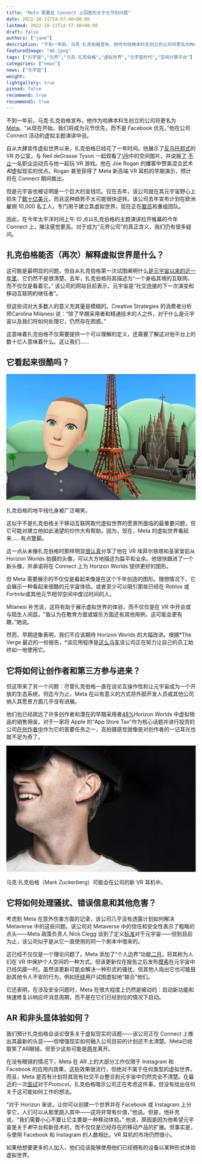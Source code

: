 ```yaml
---
title: "Meta 需要在 Connect 上回答的关于元节的问题"
date: 2022-10-11T14:57:40+08:00
lastmod: 2022-10-11T14:57:40+08:00
draft: false
authors: ["june"]
description: "不到一年前，马克·扎克伯格宣布，他作为哈佛本科生创立的公司将更名为Meta。“从现在开始，我们将成为元节优先，而不是 Facebook 优先，”他在公司 Connect 活动的虚拟主题演讲中说。"
featuredImage: "46.jpeg"
tags: ["元宇宙","元界","马克·扎克伯格","虚拟世界","元宇宙时代","空间计算平台"]
categories: ["news"]
news: ["元宇宙"]
weight: 
lightgallery: true
pinned: false
recommend: true
recommend1: true
---
```




不到一年前，马克·扎克伯格宣布，他作为哈佛本科生创立的公司将更名为[Meta](https://www.engadget.com/facebook-new-name-meta-182151399.html)。“从现在开始，我们将成为元节优先，而不是 Facebook 优先，”他在公司 Connect 活动的虚拟主题演讲中说。

自从大肆宣传虚拟世界以来，扎克伯格已经花了一年时间。他展示了[反乌托邦式](https://www.engadget.com/mark-zuckerberg-thinks-this-looks-like-a-home-office-quest-2-004801804.html)的VR 办公室，与 Neil deGrasse Tyson 一起观看了[VR](https://www.facebook.com/zuck/posts/pfbid0UMCGPKSfhhfLuqP3VEiDBFXY3LQt2UF1V6XSMaYFdeCNxxayaoV83WrgFTrqsDuul)中的空间图片，并说服[了](https://www.facebook.com/zuck/posts/pfbid02kVnEieRueLooqrACjNfFYxC8Ck9Te8SmxTK8SWKnj1gDunSLrmpY4pQ3hsunPyKrl) [不止](https://www.facebook.com/zuck/posts/pfbid0Ycmv5EhwzaGUQm2SNhNvA3A64bzucsdFsz44WpGpRzkowcfTZgYRR5noq5XsDwqkl)一名职业运动员与他一起玩 VR 游戏。他在 Joe Rogan 的播客中赞美混合武术*和*虚拟现实的优点。Rogan 甚至获得了 Meta 新高端 VR 耳机的早期演示，预计将在 Connect 期间推出。

但是元宇宙也被证明是一个巨大的金钱坑。仅在去年，该公司就在其元宇宙野心上损失了[数十亿美元](https://www.engadget.com/facebook-meta-q4-2021-earnings-225941421.html)，而且这种趋势不太可能很快逆转。该公司去年宣布计划在欧洲雇佣 10,000 名工人，专门用于建立其虚拟世界，现在正在[裁员](https://www.engadget.com/meta-cut-staff-reorganizing-teams-175721361.html)和重组团队。

因此，在今年太平洋时间上午 10 点以扎克伯格的主题演讲拉开帷幕的今年 Connect 上，赌注感觉更高。对于成为“元界公司”的真正含义，我们仍有很多疑问。



## 扎克伯格能否（再次）解释虚拟世界是什么？

这可能是最明显的问题，但自从扎克伯格第一次试图阐明什么[是元宇宙以来的近一年里](https://www.engadget.com/facebook-metaverse-meta-explained-or-not-120032885.html)，它仍然不是很清楚。去年，扎克伯格将其描述为“一个身临其境的互联网，而不仅仅是看着它。” 该公司的网站目前表示，元宇宙是“社交连接的下一次演变和移动互联网的继任者”。

但这些词对大多数人的意义充其量是模糊的。Creative Strategies 的消费者分析师Carolina Milanesi 说：“除了早期采用者和精通技术的人之外，对于什么是元宇宙以及我们将如何处理它，仍然存在困惑。”

这意味着扎克伯格不仅需要提供一个可以理解的定义，还需要了解这对他平台上的数十亿人意味着什么。这让我们……



## 它看起来很酷吗？

![扎克伯格的地平线化身被广泛嘲笑。](44.png)

扎克伯格的地平线化身被广泛嘲笑。

这似乎不是扎克伯格关于移动互联网取代虚拟世界的愿景所面临的最重要问题，但它可能对建立他如此渴望的炒作大有帮助。因为，现在，Meta 的虚拟世界看起来……有点蹩脚。

这一点从未像扎克伯格时那样明显[很认真](https://www.engadget.com/mark-zuckerberg-horizon-graphics-avatars-204551743.html)分享了他在 VR 埃菲尔铁塔和圣家堂前从 Horizon Worlds 拍摄的头像，可以大方地描述为扁平和业余。他很快跟进了一个新头像，并承诺将在 Connect 上为 Horizon Worlds 提供更好的图形。

但 Meta 需要展示的不仅仅是看起来像是在这个千年创造的图形。理想情况下，它会展示一种看起来很酷的元宇宙体验。或者至少可以吸引那些已经在 Roblox 或*Fortnite*或其他元节相邻空间中度过时间的人。

Milanesi 补充说，这将有助于展示虚拟世界的体验，而不仅仅是在 VR 中开会或与陌生人闲逛。“我认为在教育方面或娱乐方面还有其他用例，这可能会更有趣，”她说。

然而，早期迹象表明，我们不应该期待 Horizon Worlds 的大幅改进。根据*The Verge 最近的一份报告，*该应用程序是[这么马车](https://www.theverge.com/2022/10/6/23391895/meta-facebook-horizon-worlds-vr-social-network-too-buggy-leaked-memo)该公司正在努力让自己的员工始终如一地使用它。



## 它将如何让创作者和第三方参与进来？

但这带来了另一个问题：尽管扎克伯格一直在谈论互操作性和让元宇宙成为一个开放的生态系统，但迄今为止，Meta 在以有意义的方式将外部开发人员或其他公司纳入其愿景方面几乎没有进展。

他们也已经疏远了许多创作者和潜在的早期采用者[48%](https://www.engadget.com/meta-metaverse-virtual-good-sales-cut-142832149.html)Horizon Worlds 中虚拟物品的销售佣金。对于一家将 Apple 的“App Store Tax”作为核心话题并进行投资的公司[在创作者中](https://www.engadget.com/why-facebook-is-betting-1-billion-on-creators-170006159.html)作为它的首要任务之一，高拍摄感觉就像是对创作者的一记耳光也就不足为奇了。

![马克·扎克伯格（Mark Zuckerberg）身穿该公司的新 VR 头显。](45.png)

马克·扎克伯格（Mark Zuckerberg）可能会在公司的新 VR 耳机中。



## 它将如何处理骚扰、错误信息和其他危害？

考虑到 Meta 在意外伤害方面的记录，该公司几乎没有透露计划如何解决 Metaverse 中的这些问题。该公司对 Metaverse 中的信任和安全性表示了粗略的点头——Meta 政策负责人 Nick Clegg 谈到了定义[标准](https://nickclegg.medium.com/making-the-metaverse-what-it-is-how-it-will-be-built-and-why-it-matters-3710f7570b04)对于元宇宙——但到目前为止，该公司似乎是从它一直使用的同一个剧本中借来的。

这已经不仅仅是一个理论问题了。Meta 添加了“个人边界”功能[二月](https://www.engadget.com/meta-quest-horizon-worlds-horizon-venues-personal-boundary-harassment-174140461.html)，将其称为人们在 VR 中保护个人空间的一种方式。但该更新仅在报告之后发布[摸索](https://www.theguardian.com/commentisfree/2021/dec/18/metaverse-new-venue-sexual-harassment-facebook)在元宇宙中已经风靡一时。虽然该更新可能会解决一种形式的骚扰，但其他人指出它也可能鼓励其他令人不安的行为，例如[环绕](https://www.bloomberg.com/opinion/articles/2022-02-21/metaverse-harassment-doesn-t-bode-well-for-zuckerberg-s-vr-dreams?sref=10lNAhZ9)用户试图虚拟地“联合”他们。

它还表明，在涉及安全问题时，Meta 在很大程度上仍然是被动的：启动新功能和快速修复以响应坏消息周期，而不是在它们已经到位的情况下启动。



## AR 和非头显体验如何？

我们预计扎克伯格会谈论很多关于虚拟现实的话题——该公司正在 Connect 上推出其最新的头显——但增强现实如何融入公司目前的计划还不太清楚。Meta已经取笑了AR眼镜，但至少这些可能是[两年](https://www.engadget.com/meta-ar-glasses-2024-release-162237114.html)离开。

在没有眼镜的情况下，Meta 在 AR 上的大部分工作仅限于 Instagram 和 Facebook 的应用内效果，这些效果很流行，但绝对不属于任何类型的虚拟世界。而且，Meta 是否有计划将其现有社交平台整合到元宇宙中仍然完全不清楚。在最近的一次[面试](https://www.protocol.com/entertainment/mark-zuckerberg-interview-metaverse-vr)对于*Protocol*，扎克伯格暗示公司正在考虑这件事，但没有给出任何关于这可能如何工作的想法。

“对于 Horizon 来说，让你可以创建一个世界并在 Facebook 或 Instagram 上分享它，人们可以从那里跳入其中——这将非常有价值，”他说。但是，他补充说，“我们需要小心不要让它主要是一种移动体验。” 他说，原因是因为他希望元宇宙是关于*新*平台和新技术的，而不仅仅是已经存在的移动产品的扩展。但事实是，与使用 Facebook 和 Instagram 的人数相比，VR 耳机的市场仍然很小。

如果他想要更多的人加入，他们应该能够使用他们已经拥有的设备以某种形式体验虚拟世界。